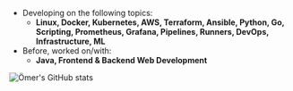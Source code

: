 - Developing on the following topics:
  - **Linux, Docker, Kubernetes, AWS, Terraform, Ansible, Python, Go, Scripting, Prometheus, Grafana, Pipelines, Runners, DevOps, Infrastructure, ML**
- Before, worked on/with:
  - **Java, Frontend & Backend Web Development**
    
![Ömer's GitHub stats](https://github-readme-stats.vercel.app/api?username=omerbsezer&show_icons=true&theme=transparent)
